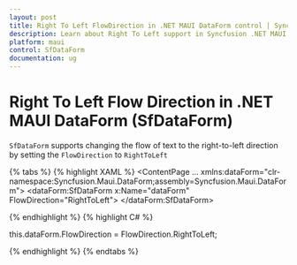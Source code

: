```yaml
---
layout: post
title: Right To Left FlowDirection in .NET MAUI DataForm control | Syncfusion
description: Learn about Right To Left support in Syncfusion .NET MAUI DataForm (SfDataForm) control in mobile and desktop applications from a single shared codebase
platform: maui
control: SfDataForm
documentation: ug
---
```


# Right To Left Flow Direction in .NET MAUI DataForm (SfDataForm)

`SfDataForm` supports changing the flow of text to the right-to-left direction by setting the `FlowDirection` to `RightToLeft`

{% tabs %}
{% highlight XAML %}
<ContentPage 
...
             xmlns:dataForm="clr-namespace:Syncfusion.Maui.DataForm;assembly=Syncfusion.Maui.DataForm">
    <dataForm:SfDataForm
        x:Name="dataForm"
        FlowDirection="RightToLeft">
    </dataForm:SfDataForm>
</ContentPage>

{% endhighlight %}
{% highlight C# %}

this.dataForm.FlowDirection = FlowDirection.RightToLeft;

{% endhighlight %}
{% endtabs %}